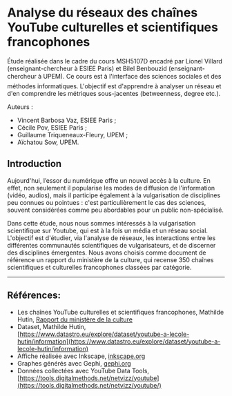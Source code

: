 # Analyse du réseaux des chaînes YouTube culturelles et scientifiques francophones

Étude réalisée dans le cadre du cours MSH5107D encadré par Lionel Villard (enseignant-chercheur à ESIEE Paris) et Bilel Benbouzid (enseignant-chercheur à UPEM). Ce cours est à l'interface des sciences sociales et des méthodes informatiques. L'objectif est d'apprendre à analyser un réseau et d'en comprendre les métriques sous-jacentes (betweenness, degree etc.).

Auteurs :

- Vincent Barbosa Vaz, ESIEE Paris ;
- Cécile Pov, ESIEE Paris ;
- Guillaume Triqueneaux-Fleury, UPEM ;
- Aïchatou Sow, UPEM.

## Introduction

Aujourd'hui, l’essor du numérique offre un nouvel accès à la culture. En effet, non seulement il popularise les modes de diffusion de l'information (vidéo, audios), mais il participe également à la vulgarisation de disciplines peu connues ou pointues : c'est particulièrement le cas des sciences, souvent considérées comme peu abordables pour un public non-spécialisé.


Dans cette étude, nous nous sommes intéressés à la vulgarisation scientifique sur Youtube, qui est à la fois un média et un réseau social. L'objectif est d'étudier, via l'analyse de réseaux, les interactions entre les différentes communautés scientifiques de vulgarisateurs, et de discerner des disciplines émergentes. Nous avons choisis comme document de référence un rapport du ministère de la culture, qui recense 350 chaînes scientifiques et culturelles francophones classées par catégorie.

---

## Références:

* Les chaînes YouTube culturelles et scientifiques francophones, Mathilde Hutin, [Rapport du ministère de la culture](https://www.culture.gouv.fr/Sites-thematiques/Langue-francaise-et-langues-de-France/Ressources/Ressources-pedagogiques-et-sensibilisation/350-ressources-culturelles-et-scientifiques-francophones-en-video)
* Dataset, Mathilde Hutin, [https://www.datastro.eu/explore/dataset/youtube-a-lecole-hutin/information](https://www.datastro.eu/explore/dataset/youtube-a-lecole-hutin/information)
* Affiche réalisée avec Inkscape, [inkscape.org](https://inkscape.org)
* Graphes générés avec Gephi, [gephi.org](https://gephi.org)
* Données collectées avec YouTube Data Tools, [https://tools.digitalmethods.net/netvizz/youtube](https://tools.digitalmethods.net/netvizz/youtube/)
